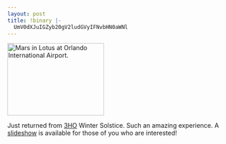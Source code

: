 ```yaml
---
layout: post
title: !binary |-
  UmV0dXJuIGZyb20gV2ludGVyIFNvbHN0aWNl
---
```

<img src="/images/blogged/AirportMeditation.jpg" height="164" width="218" alt="Mars in Lotus at Orlando International Airport." />

<p>Just returned from <a href="http://www.3ho.org/">3HO</a> Winter Solstice. Such an amazing experience. A <a href="/photo/ws2003/">slideshow</a> is available for those of you who are interested!</p>
